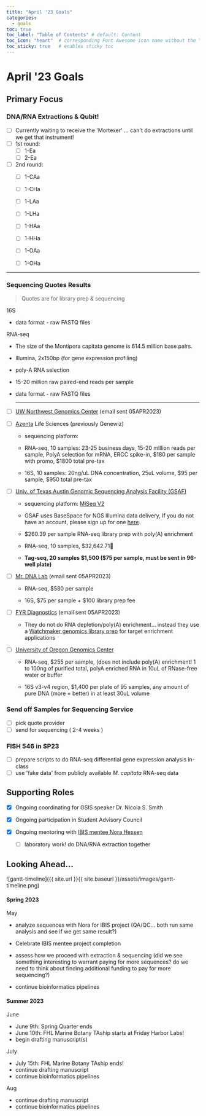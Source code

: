 ```yaml
---
title: "April '23 Goals"
categories:
  - goals 
toc: true
toc_label: "Table of Contents" # default: Content
toc_icon: "heart"  # corresponding Font Awesome icon name without the "fa" prefix
toc_sticky: true   # enables sticky toc
---
```


# April '23 Goals

## Primary Focus

### DNA/RNA Extractions & Qubit!

- [ ] Currently waiting to receive the  'Mortexer' ... can't do extractions until we get that instrument!
- [ ] 1st round:
  - [ ] 1-Ea
  - [ ] 2-Ea
- [ ] 2nd round: 
  - [ ] 1-CAa
  - [ ] 1-CHa
  - [ ] 1-LAa
  - [ ] 1-LHa
  - [ ] 1-HAa
  - [ ] 1-HHa
  - [ ] 1-OAa
  - [ ] 1-OHa





---

### Sequencing Quotes Results

> Quotes are for library prep & sequencing

16S 

- data format - raw FASTQ files

RNA-seq

- The size of the Montipora capitata genome is 614.5 million base pairs.

- Illumina, 2x150bp (for gene expression profiling)

- poly-A RNA selection

- 15-20 million raw paired-end reads per sample

- data format - raw FASTQ files

  ---

  

- [ ] [UW Northwest Genomics Center](https://nwgc.gs.washington.edu/) (email sent 05APR2023)

  

- [ ] [Azenta](https://www.azenta.com/) Life Sciences (previously Genewiz)
  - sequencing platform: 
  
  - RNA-seq, 10 samples: 23-25 business days, 15-20 million reads per sample, PolyA selection for mRNA, ERCC spike-in, \$180 per sample with promo,  \$1800 total pre-tax

  - 16S, 10 samples: 20ng/uL DNA concentration, 25uL volume, \$95 per sample, \$950 total pre-tax
  
    
  
- [ ] [Univ. of Texas Austin Genomic Sequencing Analysis Facility (GSAF)](https://wikis.utexas.edu/display/GSAF/Home+Page)
  - sequencing platform: [MiSeq V2](https://www.illumina.com/systems/sequencing-platforms/miseq/specifications.html)
  
  - GSAF uses BaseSpace for NGS Illumina data delivery,  If you do not have an account, please sign up for one [here](https://login.illumina.com/platform-services-manager/?rURL=https://basespace.illumina.com&clientId=basespace&clientVars=aHR0cHM6Ly9iYXNlc3BhY2UuaWxsdW1pbmEuY29tL2Rhc2hib2FyZA&redirectMethod=GET#/register).
  
  - \$260.39 per sample RNA-seq library prep with poly(A) enrichment
  
  - RNA-seq, 10 samples, $32,642.71🤯
  
  - **Tag-seq, 20 samples \$1,500 (\$75 per sample, must be sent in 96-well plate)** 
  
    
  
- [ ] [Mr. DNA Lab](https://www.mrdnalab.com/contact.html) (email sent 05APR2023)

  - RNA-seq, $580 per sample

  - 16S, $75 per sample + \$100 library prep fee

    

- [ ] [FYR Diagnostics](https://fyrdiagnostics.com/) (email sent 05APR2023)
  - They do not do RNA depletion/poly(A) enrichment... instead they use a [Watchmaker genomics library prep](https://watchmakergenomics.com/portfolio/rna-solutions/) for target enrichment applications

    

- [ ] [University of Oregon Genomics Center](https://gc3f.uoregon.edu/sample-prep-services#Illumina_prices)
  - RNA-seq, \$255 per sample, (does not include poly(A) enrichment! 1 to 100ng of purified total, polyA enriched RNA in 10uL of RNase-free water or buffer

  - 16S v3-v4 region, $1,400 per plate of 95 samples, any amount of pure DNA (more = better) in at least 30uL volume

    

### Send off Samples for Sequencing Service

- [ ] pick quote provider
- [ ] send for sequencing ( 2-4 weeks )

### FISH 546 in SP23

- [ ] prepare scripts to do RNA-seq differential gene expression analysis in-class 
- [ ] use 'fake data' from publicly available *M. capitata* RNA-seq data

## Supporting Roles

- [x] Ongoing coordinating for GSIS speaker Dr. Nicola S. Smith

- [x] Ongoing participation in Student Advisory Council 
  
- [x] Ongoing mentoring with [IBIS mentee Nora Hessen](https://github.com/norahess/ibis)
  - [ ] laboratory work! do DNA/RNA extraction together
  

## Looking Ahead...

![gantt-timeline]({{ site.url }}{{ site.baseurl }}/assets/images/gantt-timeline.png)

#### Spring 2023

May

- analyze sequences with Nora for IBIS project (QA/QC… both run same analysis and see if we get same result?)

- Celebrate IBIS mentee project completion
- assess how we proceed with extraction & sequencing (did we see something interesting to warrant paying for more sequences? do we need to think about finding additional funding to pay for more sequencing?)
- continue bioinformatics pipelines



#### Summer 2023

June

- June 9th: Spring Quarter ends
- June 10th: FHL Marine Botany TAship starts at Friday Harbor Labs! 
- begin drafting manuscript(s)

July

- July 15th: FHL Marine Botany TAship ends!
- continue drafting manuscript
- continue bioinformatics pipelines

Aug

- continue drafting manuscript
- continue bioinformatics pipelines

